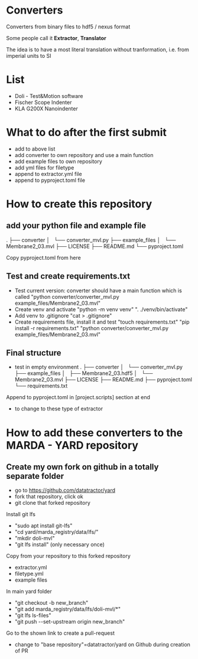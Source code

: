# Converters
Converters from binary files to hdf5 / nexus format

Some people call it **Extractor**, **Translator**

The idea is to have a most literal translation without tranformation, i.e. from imperial units to SI

# List
- Doli - Test&Motion software
- Fischer Scope Indenter
- KLA G200X Nanoindenter


# What to do after the first submit
- add to above list
- add converter to own repository and use a main function
- add example files to own repository
- add yml files for filetype
- append to extractor.yml file
- append to pyproject.toml file

# How to create this repository
## add your python file and example file
.
├── converter
│   └── converter_mvl.py
├── example_files
│   └── Membrane2_03.mvl
├── LICENSE
├── README.md
└── pyproject.toml

Copy pyproject.toml from here

## Test and create requirements.txt
- Test current version: converter should have a main function which is called
  "python converter/converter_mvl.py example_files/Membrane2_03.mvl"
- Create venv and activate
  "python -m venv venv"
  ". ./venv/bin/activate"
- Add venv to .gitignore
  "cat > .gitignore"
- Create requirements file, install it and test
  "touch requirements.txt"
  "pip install -r requirements.txt"
  "python converter/converter_mvl.py example_files/Membrane2_03.mvl"

## Final structure
- test in empty environment
.
├── converter
│   └── converter_mvl.py
├── example_files
│   ├── Membrane2_03.hdf5
│   └── Membrane2_03.mvl
├── LICENSE
├── README.md
├── pyproject.toml
└── requirements.txt

Append to pyproject.toml in [project.scripts] section at end
- to change to these type of extractor

# How to add these converters to the MARDA - YARD repository
## Create my own fork on github in a totally separate folder
- go to https://github.com/datatractor/yard
- fork that repository, click ok
- git clone that forked repository

Install git lfs
- "sudo apt install git-lfs"
- "cd yard/marda_registry/data/lfs/"
- "mkdir doli-mvl"
- "git lfs install" (only necessary once)

Copy from your repository to this forked repository
- extractor.yml
- filetype.yml
- example files

In main yard folder
 - "git checkout -b new_branch"
 - "git add marda_registry/data/lfs/doli-mvl/*"
 - "git lfs ls-files"
 - "git push --set-upstream origin new_branch"

Go to the shown link to create a pull-request
- change to "base repository"=datatractor/yard on Github during creation of PR
